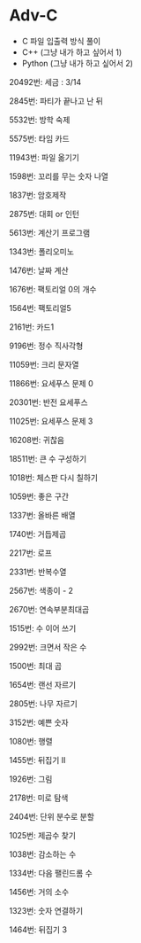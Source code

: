 # Adv-C

- C 파일 입출력 방식 풀이
- C++ (그냥 내가 하고 싶어서 1)
- Python (그냥 내가 하고 싶어서 2)

20492번: 세금 : 3/14

2845번: 파티가 끝나고 난 뒤

5532번: 방학 숙제

5575번: 타임 카드

11943번: 파일 옮기기

1598번: 꼬리를 무는 숫자 나열

1837번: 암호제작

2875번: 대회 or 인턴

5613번: 계산기 프로그램

1343번: 폴리오미노

1476번: 날짜 계산

1676번: 팩토리얼 0의 개수

1564번: 팩토리얼5

2161번: 카드1

9196번: 정수 직사각형

11059번: 크리 문자열

11866번: 요세푸스 문제 0

20301번: 반전 요세푸스

11025번: 요세푸스 문제 3

16208번: 귀찮음

18511번: 큰 수 구성하기

1018번: 체스판 다시 칠하기

1059번: 좋은 구간

1337번: 올바른 배열

1740번: 거듭제곱

2217번: 로프

2331번: 반복수열

2567번: 색종이 - 2

2670번: 연속부분최대곱

1515번: 수 이어 쓰기

2992번: 크면서 작은 수

1500번: 최대 곱

1654번: 랜선 자르기

2805번: 나무 자르기

3152번: 예쁜 숫자

1080번: 행렬

1455번: 뒤집기 II

1926번: 그림

2178번: 미로 탐색

2404번: 단위 분수로 분할

1025번: 제곱수 찾기

1038번: 감소하는 수

1334번: 다음 팰린드롬 수

1456번: 거의 소수

1323번: 숫자 연결하기

1464번: 뒤집기 3


